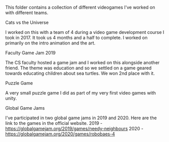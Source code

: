 This folder contains a collection of different videogames I've worked on with different teams.

Cats vs the Universe

  I worked on this with a team of 4 during a video game development course I took in 2017. It took
  us 4 months and a half to complete. I worked on primarily on the intro animation and the art. 

Faculty Game Jam 2019

  The CS faculty hosted a game jam and I worked on this alongside another friend. The theme was
  education and so we settled on a game geared towards educating children about sea turtles. We
  won 2nd place with it.

Puzzle Game

  A very small puzzle game I did as part of my very first video games with unity.

Global Game Jams

  I've participated in two global game jams in 2019 and 2020. Here are the link to the games in the
  official website.
  2019 - https://globalgamejam.org/2019/games/needy-neighbours
  2020 - https://globalgamejam.org/2020/games/robobaes-4 
